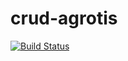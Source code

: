 # crud-agrotis

[![Build Status](https://app.travis-ci.com/flvsilva/crud-agrotis.svg?branch=main)](https://app.travis-ci.com/flvsilva/crud-agrotis)

